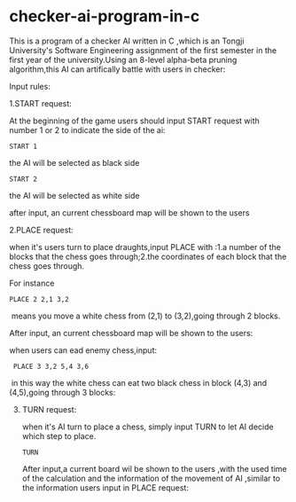 # checker-ai-program-in-c

This is a program of a checker AI written in C ,which is an  Tongji University's Software Engineering assignment of the first semester in the first year of the university.Using an 8-level alpha-beta pruning algorithm,this AI can  artifically battle with users in checker:

Input rules:

1.START request:

At the beginning of the game users should input START request with number 1 or 2 to indicate the side of the ai:

```
START 1
```

   the AI will be selected as black side 



```
START 2
```

   the AI will be selected as white side 





after input, an current chessboard map will be shown to the users











2.PLACE request:

when it's users turn to place draughts,input PLACE with :1.a number of the blocks that the chess  goes through;2.the coordinates of each block that the chess  goes through.

For instance	

```
PLACE 2 2,1 3,2
```

​      means you move a white chess from (2,1) to (3,2),going through 2 blocks.



After input, an current chessboard map will be shown to the users:



when users can ead enemy chess,input:

```
 PLACE 3 3,2 5,4 3,6
```

​	in this way the white chess can eat two black chess in block (4,3) and (4,5),going through 3 blocks:









3. TURN request:

   when it's AI turn to place a chess, simply input TURN to let AI decide which step to place.

   ```
   TURN
   ```

   After input,a current board wil be shown to the users ,with the used time of the calculation and the information of the movement of AI ,similar to the information users input in PLACE request:

   

   

   



